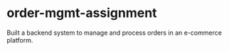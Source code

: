# order-mgmt-assignment
Built a backend system to manage and process orders in an e-commerce platform. 
